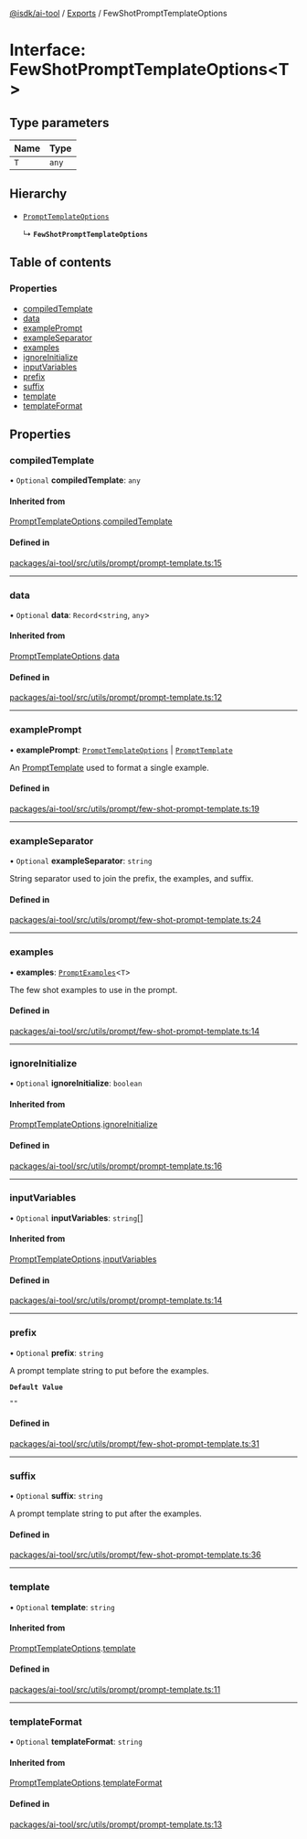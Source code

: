[@isdk/ai-tool](../README.md) / [Exports](../modules.md) / FewShotPromptTemplateOptions

# Interface: FewShotPromptTemplateOptions\<T\>

## Type parameters

| Name | Type |
| :------ | :------ |
| `T` | `any` |

## Hierarchy

- [`PromptTemplateOptions`](PromptTemplateOptions.md)

  ↳ **`FewShotPromptTemplateOptions`**

## Table of contents

### Properties

- [compiledTemplate](FewShotPromptTemplateOptions.md#compiledtemplate)
- [data](FewShotPromptTemplateOptions.md#data)
- [examplePrompt](FewShotPromptTemplateOptions.md#exampleprompt)
- [exampleSeparator](FewShotPromptTemplateOptions.md#exampleseparator)
- [examples](FewShotPromptTemplateOptions.md#examples)
- [ignoreInitialize](FewShotPromptTemplateOptions.md#ignoreinitialize)
- [inputVariables](FewShotPromptTemplateOptions.md#inputvariables)
- [prefix](FewShotPromptTemplateOptions.md#prefix)
- [suffix](FewShotPromptTemplateOptions.md#suffix)
- [template](FewShotPromptTemplateOptions.md#template)
- [templateFormat](FewShotPromptTemplateOptions.md#templateformat)

## Properties

### compiledTemplate

• `Optional` **compiledTemplate**: `any`

#### Inherited from

[PromptTemplateOptions](PromptTemplateOptions.md).[compiledTemplate](PromptTemplateOptions.md#compiledtemplate)

#### Defined in

[packages/ai-tool/src/utils/prompt/prompt-template.ts:15](https://github.com/isdk/ai-tool.js/blob/43e2dd311b252f4a811e695a7944005766712a72/src/utils/prompt/prompt-template.ts#L15)

___

### data

• `Optional` **data**: `Record`\<`string`, `any`\>

#### Inherited from

[PromptTemplateOptions](PromptTemplateOptions.md).[data](PromptTemplateOptions.md#data)

#### Defined in

[packages/ai-tool/src/utils/prompt/prompt-template.ts:12](https://github.com/isdk/ai-tool.js/blob/43e2dd311b252f4a811e695a7944005766712a72/src/utils/prompt/prompt-template.ts#L12)

___

### examplePrompt

• **examplePrompt**: [`PromptTemplateOptions`](PromptTemplateOptions.md) \| [`PromptTemplate`](../classes/PromptTemplate.md)

An [PromptTemplate](../classes/PromptTemplate.md) used to format a single example.

#### Defined in

[packages/ai-tool/src/utils/prompt/few-shot-prompt-template.ts:19](https://github.com/isdk/ai-tool.js/blob/43e2dd311b252f4a811e695a7944005766712a72/src/utils/prompt/few-shot-prompt-template.ts#L19)

___

### exampleSeparator

• `Optional` **exampleSeparator**: `string`

String separator used to join the prefix, the examples, and suffix.

#### Defined in

[packages/ai-tool/src/utils/prompt/few-shot-prompt-template.ts:24](https://github.com/isdk/ai-tool.js/blob/43e2dd311b252f4a811e695a7944005766712a72/src/utils/prompt/few-shot-prompt-template.ts#L24)

___

### examples

• **examples**: [`PromptExamples`](../modules.md#promptexamples)\<`T`\>

The few shot examples to use in the prompt.

#### Defined in

[packages/ai-tool/src/utils/prompt/few-shot-prompt-template.ts:14](https://github.com/isdk/ai-tool.js/blob/43e2dd311b252f4a811e695a7944005766712a72/src/utils/prompt/few-shot-prompt-template.ts#L14)

___

### ignoreInitialize

• `Optional` **ignoreInitialize**: `boolean`

#### Inherited from

[PromptTemplateOptions](PromptTemplateOptions.md).[ignoreInitialize](PromptTemplateOptions.md#ignoreinitialize)

#### Defined in

[packages/ai-tool/src/utils/prompt/prompt-template.ts:16](https://github.com/isdk/ai-tool.js/blob/43e2dd311b252f4a811e695a7944005766712a72/src/utils/prompt/prompt-template.ts#L16)

___

### inputVariables

• `Optional` **inputVariables**: `string`[]

#### Inherited from

[PromptTemplateOptions](PromptTemplateOptions.md).[inputVariables](PromptTemplateOptions.md#inputvariables)

#### Defined in

[packages/ai-tool/src/utils/prompt/prompt-template.ts:14](https://github.com/isdk/ai-tool.js/blob/43e2dd311b252f4a811e695a7944005766712a72/src/utils/prompt/prompt-template.ts#L14)

___

### prefix

• `Optional` **prefix**: `string`

A prompt template string to put before the examples.

**`Default Value`**

`""`

#### Defined in

[packages/ai-tool/src/utils/prompt/few-shot-prompt-template.ts:31](https://github.com/isdk/ai-tool.js/blob/43e2dd311b252f4a811e695a7944005766712a72/src/utils/prompt/few-shot-prompt-template.ts#L31)

___

### suffix

• `Optional` **suffix**: `string`

A prompt template string to put after the examples.

#### Defined in

[packages/ai-tool/src/utils/prompt/few-shot-prompt-template.ts:36](https://github.com/isdk/ai-tool.js/blob/43e2dd311b252f4a811e695a7944005766712a72/src/utils/prompt/few-shot-prompt-template.ts#L36)

___

### template

• `Optional` **template**: `string`

#### Inherited from

[PromptTemplateOptions](PromptTemplateOptions.md).[template](PromptTemplateOptions.md#template)

#### Defined in

[packages/ai-tool/src/utils/prompt/prompt-template.ts:11](https://github.com/isdk/ai-tool.js/blob/43e2dd311b252f4a811e695a7944005766712a72/src/utils/prompt/prompt-template.ts#L11)

___

### templateFormat

• `Optional` **templateFormat**: `string`

#### Inherited from

[PromptTemplateOptions](PromptTemplateOptions.md).[templateFormat](PromptTemplateOptions.md#templateformat)

#### Defined in

[packages/ai-tool/src/utils/prompt/prompt-template.ts:13](https://github.com/isdk/ai-tool.js/blob/43e2dd311b252f4a811e695a7944005766712a72/src/utils/prompt/prompt-template.ts#L13)
